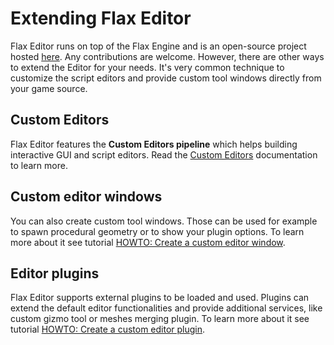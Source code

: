 # Extending Flax Editor

Flax Editor runs on top of the Flax Engine and is an open-source project hosted [here](https://github.com/FlaxEngine/FlaxEngine). Any contributions are welcome. However, there are other ways to extend the Editor for your needs. It's very common technique to customize the script editors and provide custom tool windows directly from your game source.

## Custom Editors

Flax Editor features the **Custom Editors pipeline** which helps building interactive GUI and script editors.
Read the [Custom Editors](../../scripting/custom-editors/index.md) documentation to learn more.

## Custom editor windows

You can also create custom tool windows. Those can be used for example to spawn procedural geometry or to show your plugin options. To learn more about it see tutorial [HOWTO: Create a custom editor window](../../scripting/tutorials/custom-window.md).

## Editor plugins

Flax Editor supports external plugins to be loaded and used. Plugins can extend the default editor functionalities and provide additional services, like custom gizmo tool or meshes merging plugin. To learn more about it see tutorial [HOWTO: Create a custom editor plugin](../../scripting/tutorials/custom-plugin.md).






